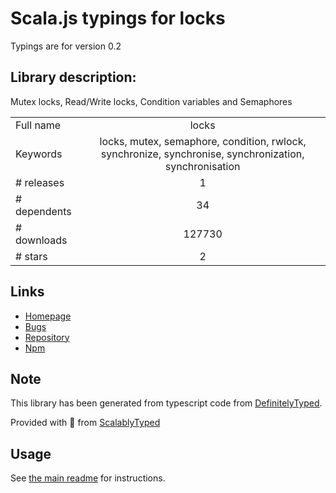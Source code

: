 
# Scala.js typings for locks

Typings are for version 0.2

## Library description:
Mutex locks, Read/Write locks, Condition variables and Semaphores

|                    |                 |
| ------------------ | :-------------: |
| Full name          | locks |
| Keywords           | locks, mutex, semaphore, condition, rwlock, synchronize, synchronise, synchronization, synchronisation |
| # releases         | 1 |
| # dependents       | 34 |
| # downloads        | 127730 |
| # stars            | 2 |

## Links
- [Homepage](https://github.com/Wizcorp/locks#readme)
- [Bugs](https://github.com/Wizcorp/locks/issues)
- [Repository](https://github.com/Wizcorp/locks)
- [Npm](https://www.npmjs.com/package/locks)
    


## Note
This library has been generated from typescript code from [DefinitelyTyped](https://definitelytyped.org).

Provided with :purple_heart: from [ScalablyTyped](https://github.com/oyvindberg/ScalablyTyped)

## Usage
See [the main readme](../../readme.md) for instructions.


